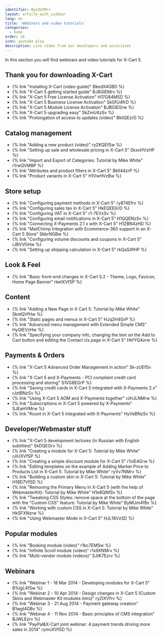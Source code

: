 ```yaml
---
identifier: ByeZUVMrv
layout: article_with_sidebar
lang: en
title: 'Webinars and video tutorials'
categories:
  - home
order: 10
icon: youtube play
description: Live video from our developers and associates
---
```



In this section you will find webinars and video tutorials for X-Cart 5.

## Thank you for downloading X-Cart

*   {% link "Installing X-Cart (video guide)" BkedX4GBD %}
*   {% link "X-Cart 5 getting started guide" BJ8GIEMrv %}
*   {% link "X-Cart 5 Free License Activation" H17G84MSD %}
*   {% link "X-Cart 5 Business License Activation" SkGfU4frD %}
*   {% link "X-Cart 5 Module License Activation" BJBGIEGrw %}
*   {% link "X-Cart 5 upgrading easy" SkZmU4zSv %}
*   {% link "Prolongation of access to updates (video)" BkliQEzrD %}

## Catalog management

*   {% link "Adding a new product (video)" ryZKQEfSw %}
*   {% link "Setting up sale and wholesale pricing in X-Cart 5" SkxoHVzHP %}
*   {% link "Import and Export of Categories: Tutorial by Mike White" r1rwQVMBP %}
*   {% link "Attributes and product filters in X-Cart 5" BkIl44zrP %}
*   {% link "Product variants in X-Cart 5" H1VwHVzBw %}

## Store setup

*   {% link "Configuring payment methods in X-Cart 5" ry874Efrv %}
*   {% link "Configuring sales tax in X-Cart 5" HkEQEEGrD %}
*   {% link "Configuring VAT in X-Cart 5" r1-7EVzSv %}
*   {% link "Configuring email notifications in X-Cart 5" H1QQENzSv %}
*   {% link "Connecting X-Payments 2.1 x with X-Cart 5" H1ZBN4zHD %}
*   {% link "MailChimp Integration with Ecommerce-360 support in an X-Cart 5 Store" SkbrNGBw %}
*   {% link "Configuring volume discounts and coupons in X-Cart 5" rJBVVGHw %}
*   {% link "Setting up shipping calculation in X-Cart 5" rkQsS4fHP %}

## Look & Feel

*   {% link "Basic front-end changes in X-Cart 5.2 - Theme, Logo, Favicon, Home Page Banner" rketXVfSP %}

## Content

*   {% link "Adding a New Page in X Cart 5: Tutorial by Mike White" SkotQVfHw %}
*   {% link "Static pages and menus in X-Cart 5" HJq2H4GrP %}
*   {% link "Advanced menu management with Extended Simple CMS" HyQlEVzHw %}
*   {% link "Specifying your company info, changing the text on the Add to Cart button and editing the Contact Us page in X-Cart 5" HkfYQ4zrw %}

## Payments & Orders

*   {% link "X-Cart 5 Advanced Order Management in action" Sk-zUEfSv %}
*   {% link "X-Cart 5 and X-Payments - PCI compliant credit card processing and storing" S1VG8EGrP %}
*   {% link "Saving credit cards in X-Cart 5 integrated with X-Payments 2.x" rJztBNzSv %}
*   {% link "Using X-Cart 5 AOM and X-Payments together" rJHJLNMrw %}
*   {% link "Subscriptions in X-Cart 5 powered by X-Payments" SJEaHVMrw %}
*   {% link "Kount in X-Cart 5 integrated with X-Payments" HyVeBNzSv %}

## Developer/Webmaster stuff

*   {% link "X-Cart 5 development lectures (in Russian with English subtitles)" SkDQEGrv %}
*   {% link "Creating a module for X-Cart 5: Tutorial by Mike White" rJIUXVfSP %}
*   {% link "Creating a simple discount module for X-Cart 5" r1xIE4Grw %}
*   {% link "Editing templates on the example of Adding Market Price to Products List in X-Сart 5: Tutorial by Mike White" ryVv7NMrv %}
*   {% link "Building a custom skin in X-Cart 5: Tutorial by Mike White" H18D7VfSD %}
*   {% link "Removing the Primary Menu In X-Cart 5 (with the help of WebmasterKit): Tutorial by Mike White" H1e8QNfSv %}
*   {% link "Tweaking CSS Styles: remove space at the bottom of the page with the "Custom CSS" feature: Tutorial by Mike White" ByMUm4fBv %}
*   {% link "Working with custom CSS in X-Cart 5: Tutorial by Mike White" HkSFXNzrw %}
*   {% link "Using Webmaster Mode in X-Cart 5" HJL18VzSD %}

## Popular modules

*   {% link "Booking module (video)" r1bc7EMSw %}
*   {% link "Infinite Scroll module (video)" r1x9XNMrv %}
*   {% link "Multi-vendor module (videos)" SJtK7Ezrv %}

## Webinars

*   {% link "Webinar 1 - 18 Mar 2014 - Developing modules for X-Cart 5" B1UgL4fSw %}
*   {% link "Webinar 2 - 10 Apr 2014 - Design changes in X-Cart 5 (Custom Skins and Webmaster Kit modules intro)" ryZIXVfrv %}
*   {% link "Webinar 3 - 21 Aug 2014 - Payment gateway creation" B1wgI4GBv %}
*   {% link "Webinar 4 - 11 Nov 2014 - Basic principles of CMS integration" BJWLEzrv %}
*   {% link "PayPal&X-Cart joint webinar: 4 payment trends driving more sales in 2014" rymcXVfSD %}